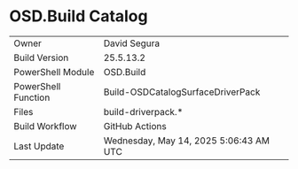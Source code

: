 ﻿# OSD.Build Catalog

| | |
|-|-|
| Owner | David Segura |
| Build Version | 25.5.13.2 |
| PowerShell Module | OSD.Build |
| PowerShell Function | Build-OSDCatalogSurfaceDriverPack |
| Files | build-driverpack.* |
| Build Workflow | GitHub Actions |
| Last Update | Wednesday, May 14, 2025 5:06:43 AM UTC |
